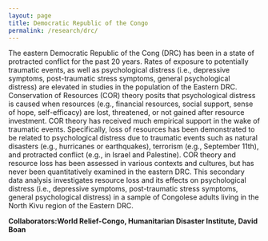 ```yaml
---
layout: page
title: Democratic Republic of the Congo
permalink: /research/drc/
---
```


The eastern Democratic Republic of the Cong (DRC) has been in a state of protracted
conflict for the past 20 years. Rates of exposure to potentially traumatic events, as well as
psychological distress (i.e., depressive symptoms, post-traumatic stress symptoms, general
psychological distress) are elevated in studies in the population of the Eastern DRC.
Conservation of Resources (COR) theory posits that psychological distress is caused when
resources (e.g., financial resources, social support, sense of hope, self-efficacy) are lost,
threatened, or not gained after resource investment. COR theory has received much empirical
support in the wake of traumatic events. Specifically, loss of resources has been demonstrated to
be related to psychological distress due to traumatic events such as natural disasters (e.g.,
hurricanes or earthquakes), terrorism (e.g., September 11th), and protracted conflict (e.g., in
Israel and Palestine). COR theory and resource loss has been assessed in various contexts and
cultures, but has never been quantitatively examined in the eastern DRC. This secondary data analysis investigates resource loss and its effects on psychological distress (i.e., depressive
symptoms, post-traumatic stress symptoms, general psychological distress) in a sample of
Congolese adults living in the North Kivu region of the Eastern DRC. 

**Collaborators:World Relief-Congo, Humanitarian Disaster Institute, David Boan**
